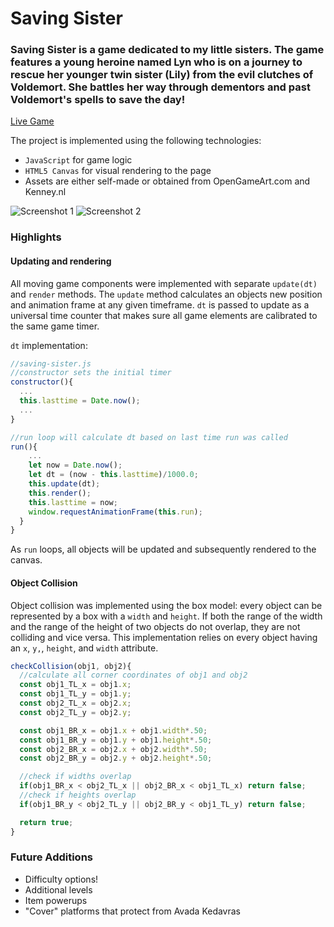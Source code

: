 # Saving Sister

### Saving Sister is a game dedicated to my little sisters. The game features a young heroine named Lyn who is on a journey to rescue her younger twin sister (Lily) from the evil clutches of Voldemort. She battles her way through dementors and past Voldemort's spells to save the day!

[Live Game](http://kevin-dam.co/Saving-Sister)

The project is implemented using the following technologies:
- `JavaScript` for game logic
- `HTML5 Canvas` for visual rendering to the page
- Assets are either self-made or obtained from OpenGameArt.com and Kenney.nl

![Screenshot 1]()
![Screenshot 2]()

### Highlights

#### Updating and rendering

All moving game components were implemented with separate `update(dt)` and `render` methods. The `update` method calculates an objects new position and animation frame at any given timeframe. `dt` is passed to update as a universal time counter that makes sure all game elements are calibrated to the same game timer.

`dt` implementation:

```JavaScript
//saving-sister.js
//constructor sets the initial timer
constructor(){
  ...
  this.lasttime = Date.now();
  ...
}

//run loop will calculate dt based on last time run was called
run(){
    ...
    let now = Date.now();
    let dt = (now - this.lasttime)/1000.0;
    this.update(dt);
    this.render();
    this.lasttime = now;
    window.requestAnimationFrame(this.run);
  }
}
```

As `run` loops, all objects will be updated and subsequently rendered to the canvas.

#### Object Collision

Object collision was implemented using the box model: every object can be represented by a box with a `width` and `height`. If both the range of the width and the range of the height of two objects do not overlap, they are not colliding and vice versa. This implementation relies on every object having an `x`, `y,`, `height`, and `width` attribute.


```JavaScript
checkCollision(obj1, obj2){
  //calculate all corner coordinates of obj1 and obj2
  const obj1_TL_x = obj1.x;
  const obj1_TL_y = obj1.y;
  const obj2_TL_x = obj2.x;
  const obj2_TL_y = obj2.y;

  const obj1_BR_x = obj1.x + obj1.width*.50;
  const obj1_BR_y = obj1.y + obj1.height*.50;
  const obj2_BR_x = obj2.x + obj2.width*.50;
  const obj2_BR_y = obj2.y + obj2.height*.50;

  //check if widths overlap
  if(obj1_BR_x < obj2_TL_x || obj2_BR_x < obj1_TL_x) return false;
  //check if heights overlap
  if(obj1_BR_y < obj2_TL_y || obj2_BR_y < obj1_TL_y) return false;

  return true;
}
```

### Future Additions

* Difficulty options!
* Additional levels
* Item powerups
* "Cover" platforms that protect from Avada Kedavras

